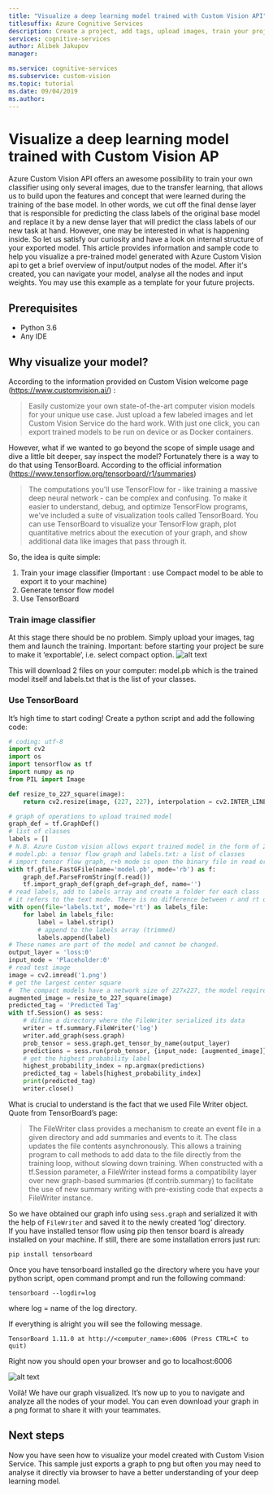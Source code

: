 ```yaml
---
title: "Visualize a deep learning model trained with Custom Vision API"
titlesuffix: Azure Cognitive Services
description: Create a project, add tags, upload images, train your project, visualize a model
services: cognitive-services
author: Alibek Jakupov
manager: 

ms.service: cognitive-services
ms.subservice: custom-vision
ms.topic: tutorial
ms.date: 09/04/2019
ms.author: 
---
```

# Visualize a deep learning model trained with Custom Vision AP

Azure Custom Vision API offers an awesome possibility to train your own classifier using only several images, due to the transfer learning, that allows us to build upon the features and concept that were learned during the training of the base model. In other words, we cut off the final dense layer that is responsible for predicting the class labels of the original base model and replace it by a new dense layer that will predict the class labels of our new task at hand. However, one may be interested in what is happening inside. So let us satisfy our curiosity and have a look on internal structure of your exported model.
This article provides information and sample code to help you visualize a pre-trained model generated with Azure Custom Vision api to get a brief overview of input/output nodes of the model. After it's created, you can navigate your model, analyse all the nodes and input weights. You may use this example as a template for your future projects.

## Prerequisites

- Python 3.6
- Any IDE

## Why visualize your model?

According to the information provided on Custom Vision welcome page (https://www.customvision.ai/) : 
>Easily customize your own state-of-the-art computer vision models for your unique use case. Just upload a few labeled images and let Custom Vision Service do the hard work. With just one click, you can export trained models to be run on device or as Docker containers. 

However, what if we wanted to go beyond the scope of simple usage and dive a little bit deeper, say inspect the model? Fortunately there is a way to do that using TensorBoard. According to the official information (https://www.tensorflow.org/tensorboard/r1/summaries)
>The computations you'll use TensorFlow for - like training a massive deep neural network - can be complex and confusing. To make it easier to understand, debug, and optimize TensorFlow programs, we've included a suite of visualization tools called TensorBoard. You can use TensorBoard to visualize your TensorFlow graph, plot quantitative metrics about the execution of your graph, and show additional data like images that pass through it.

So, the idea is quite simple:
1. Train your image classifier (Important : use Compact model to be able to export it to your machine)
2. Generate tensor flow model
3. Use TensorBoard 


### Train image classifier

At this stage there should be no problem. Simply upload your images, tag them and launch the training. Important: before starting your project be sure to make it ‘exportable’, i.e. select compact option.
![alt text](https://static.wixstatic.com/media/749f52_3a10d568cd2343dcbd28ce0836bae0fd~mv2.png/v1/fill/w_469,h_1024,al_c,lg_1,q_90/749f52_3a10d568cd2343dcbd28ce0836bae0fd~mv2.webp)

This will download 2 files on your computer: model.pb which is the trained model itself and labels.txt that is the list of your classes.

### Use TensorBoard 
It’s high time to start coding! Create a python script and add the following code:

```python
# coding: utf-8
import cv2
import os
import tensorflow as tf
import numpy as np
from PIL import Image

def resize_to_227_square(image):
    return cv2.resize(image, (227, 227), interpolation = cv2.INTER_LINEAR)

# graph of operations to upload trained model
graph_def = tf.GraphDef()
# list of classes
labels = []
# N.B. Azure Custom vision allows export trained model in the form of 2 files
# model.pb: a tensor flow graph and labels.txt: a list of classes
# import tensor flow graph, r+b mode is open the binary file in read or write mode
with tf.gfile.FastGFile(name='model.pb', mode='rb') as f:
    graph_def.ParseFromString(f.read())
    tf.import_graph_def(graph_def=graph_def, name='')
# read labels, add to labels array and create a folder for each class
# it refers to the text mode. There is no difference between r and rt or w and wt since text mode is the default.
with open(file='labels.txt', mode='rt') as labels_file:
    for label in labels_file:
        label = label.strip()
        # append to the labels array (trimmed)
        labels.append(label)
# These names are part of the model and cannot be changed.
output_layer = 'loss:0'
input_node = 'Placeholder:0'
# read test image
image = cv2.imread('1.png')
# get the largest center square
#  The compact models have a network size of 227x227, the model requires this size.
augmented_image = resize_to_227_square(image)
predicted_tag = 'Predicted Tag'
with tf.Session() as sess:
    # difine a directory where the FileWriter serialized its data
    writer = tf.summary.FileWriter('log')
    writer.add_graph(sess.graph)
    prob_tensor = sess.graph.get_tensor_by_name(output_layer)
    predictions = sess.run(prob_tensor, {input_node: [augmented_image]})
    # get the highest probability label
    highest_probability_index = np.argmax(predictions)
    predicted_tag = labels[highest_probability_index]
    print(predicted_tag)
    writer.close()
```
What is crucial to understand is the fact that we used File Writer object. Quote from TensorBoard’s page:
>The FileWriter class provides a mechanism to create an event file in a given directory and add summaries and events to it. The class updates the file contents asynchronously. This allows a training program to call methods to add data to the file directly from the training loop, without slowing down training.
>When constructed with a tf.Session parameter, a FileWriter instead forms a compatibility layer over new graph-based summaries (tf.contrib.summary) to facilitate the use of new summary writing with pre-existing code that expects a FileWriter instance.

So we have obtained our graph info using `sess.graph` and serialized it with the help of `FileWriter` and saved it to the newly created ‘log’ directory.  
If you have installed tensor flow using pip then tensor board is already installed on your machine. If still, there are some installation errors just run:
```
pip install tensorboard
```
Once you have tensorboard installed go the directory where you have your python script, open command prompt and run the following command:
```
tensorboard --logdir=log
```
where log = name of the log directory.

If everything is alright you will see the following message.
```
TensorBoard 1.11.0 at http://<computer_name>:6006 (Press CTRL+C to quit)
```
Right now you should open your browser and go to localhost:6006

![alt text](https://static.wixstatic.com/media/749f52_1c77f3d50ed04de2bd8a5121d85a7feb~mv2.png/v1/fill/w_937,h_886,al_c,q_90/749f52_1c77f3d50ed04de2bd8a5121d85a7feb~mv2.webp)

Voilà! We have our graph visualized. It’s now up to you to navigate and analyze all the nodes of your model. You can even download your graph in a png format to share it with your teammates. 

## Next steps

Now you have seen how to visualize your model created with Custom Vision Service. This sample just exports a graph to png but often you may need to analyse it directly via browser to have a better understanding of your deep learning model.
